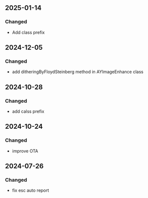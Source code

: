 ## 2025-01-14

### Changed

- Add class prefix

## 2024-12-05

### Changed

- add ditheringByFloydSteinberg method in AYImageEnhance class

## 2024-10-28

### Changed

- add calss prefix


## 2024-10-24

### Changed

- improve OTA

## 2024-07-26
### Changed

- fix esc auto report

